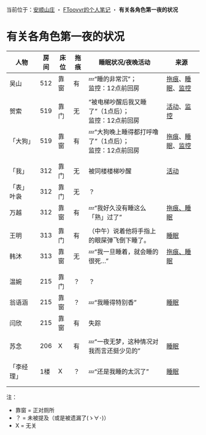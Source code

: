 []()<nav>当前位于：[安顺山庄](README.md) <span style="font-style: bold">・</span> [FToovvr的个人笔记](FToovvr的个人笔记.md) <span style="font-style: bold">・</span> <span style="font-weight: bold">有关各角色第一夜的状况</span></nav>

# 有关各角色第一夜的状况

|人物|房间|床位|拖痕|睡眠状况/夜晚活动|来源|
|-|-|-|-|-|-|
|吴山|512|靠窗|有|💤“睡的非常沉”；<br/>监控：12点前回房|[拖痕](https://ftoovvr.github.io/adnmb-quests-archive/fxc/安顺山庄/book/原文.html#睡正对厕所的床的老吴脚踝有握痕老吴以只有313床位有无握痕对应相反带老板节奏)、[睡眠](https://ftoovvr.github.io/adnmb-quests-archive/fxc/安顺山庄/book/原文.html#我与老吴交换线索)、[监控]
||
|贺索|519|靠门|无|“被电梯吵醒后我又睡了”（1点后）；<br/>监控：12点前回房|[活动](https://ftoovvr.github.io/adnmb-quests-archive/fxc/安顺山庄/book/原文.html#讨论山庄的事)、[监控]
|「大狗」|519|靠窗|有|💤“大狗晚上睡得都打呼噜了”（1点后）；<br/>监控：12点前回房|[拖痕](https://ftoovvr.github.io/adnmb-quests-archive/fxc/安顺山庄/book/原文.html#遇到准备开车离开的贺索三人向大狗套话)、[睡眠](https://ftoovvr.github.io/adnmb-quests-archive/fxc/安顺山庄/book/原文.html#我向大狗套话说话算话教大狗对应问题数量的魔方秘诀)、[监控]
||
||
|「我」|312|靠门|无|被同楼楼梯吵醒|[活动](https://ftoovvr.github.io/adnmb-quests-archive/fxc/安顺山庄/book/原文.html#不断开合的电梯)
|「表」叶袅|312|靠门|无|？||
|万越|312|靠窗|有|💤“我好久没有睡这么「熟」过了”|[拖痕、睡眠](https://ftoovvr.github.io/adnmb-quests-archive/fxc/安顺山庄/book/原文.html#网络信号中断交流昨晚的事睡正对厕所的床的万越脚踝有握痕)|
||
|王明|313|靠门|有|（中午）说着他将手指上的眼屎弹飞倒下睡了。|[睡眠](https://ftoovvr.github.io/adnmb-quests-archive/fxc/安顺山庄/book/原文.html#王明敲不开313门叶袅敲不开512门在大厅瞌睡)|
|韩沐|313|靠窗|无|💤“我一旦睡着，就会睡的很死…”|[拖痕、睡眠](https://ftoovvr.github.io/adnmb-quests-archive/fxc/安顺山庄/book/原文.html#睡靠门床的王明脚踝有握痕)
||
||
|温婉|215|靠门|？|？||
|翁语涵|215|靠窗|？|💤“我睡得特别香”|[睡眠](https://ftoovvr.github.io/adnmb-quests-archive/fxc/安顺山庄/book/原文.html#翁语涵表示今早闫欣失踪有两个温婉说明事情经过)|
|闫欣|215|靠窗|有|失踪||[拖痕](https://ftoovvr.github.io/adnmb-quests-archive/fxc/安顺山庄/book/原文.html#老吴质问老板带老板节奏逼着老板要陪自己喝黑水以证明身份清白)
||
|苏念|206|X|有|💤“一夜无梦，这种情况对我而言还挺少见的”| [睡眠](https://ftoovvr.github.io/adnmb-quests-archive/fxc/安顺山庄/book/原文.html#讨论山庄的事)
||
||
|「李经理」|1楼|X|？|💤“还是我睡的太沉了”|[睡眠](https://ftoovvr.github.io/adnmb-quests-archive/fxc/安顺山庄/book/原文.html#告知李经理同事失踪查监控多数监控失灵但仍有收获)
||
||

[监控]: https://ftoovvr.github.io/adnmb-quests-archive/fxc/安顺山庄/book/原文.html#告知李经理同事失踪查监控多数监控失灵但仍有收获

注：
* 靠窗 = 正对厕所
* ？ = 未被提及（或是被遗漏了(ゝ∀･)）
* X = 无关